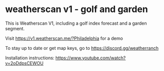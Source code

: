 # weatherscan v1 - golf and garden

This is Weatherscan V1, including a golf index forecast and a garden segment.

Visit https://v1.weatherscan.me/?Philadelphia for a demo

To stay up to date or get map keys, go to https://discord.gg/weatherranch

Installation instructions: https://www.youtube.com/watch?v=2oDdpsCEWOU



